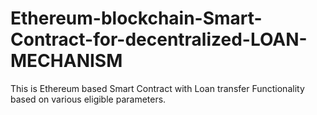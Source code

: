 # Ethereum-blockchain-Smart-Contract-for-decentralized-LOAN-MECHANISM
This is Ethereum based Smart Contract with Loan transfer Functionality based on various eligible parameters.
